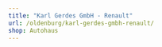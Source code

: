 ```yaml
---
title: "Karl Gerdes GmbH - Renault"
url: /oldenburg/karl-gerdes-gmbh-renault/
shop: Autohaus
---
```

